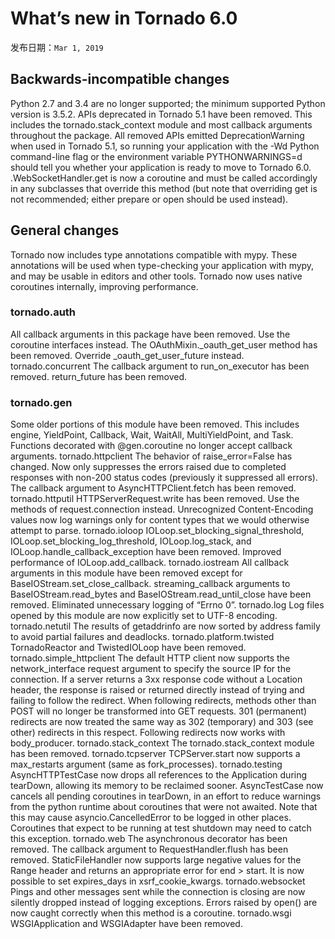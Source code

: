 # What’s new in Tornado 6.0

发布日期：`Mar 1, 2019`

## Backwards-incompatible changes

Python 2.7 and 3.4 are no longer supported; the minimum supported Python version is 3.5.2.
APIs deprecated in Tornado 5.1 have been removed. This includes the tornado.stack_context module and most callback arguments throughout the package. All removed APIs emitted DeprecationWarning when used in Tornado 5.1, so running your application with the -Wd Python command-line flag or the environment variable PYTHONWARNINGS=d should tell you whether your application is ready to move to Tornado 6.0.
.WebSocketHandler.get is now a coroutine and must be called accordingly in any subclasses that override this method (but note that overriding get is not recommended; either prepare or open should be used instead).

## General changes

Tornado now includes type annotations compatible with mypy. These annotations will be used when type-checking your application with mypy, and may be usable in editors and other tools.
Tornado now uses native coroutines internally, improving performance.

### tornado.auth

All callback arguments in this package have been removed. Use the coroutine interfaces instead.
The OAuthMixin._oauth_get_user method has been removed. Override _oauth_get_user_future instead.
tornado.concurrent
The callback argument to run_on_executor has been removed.
return_future has been removed.

### tornado.gen

Some older portions of this module have been removed. This includes engine, YieldPoint, Callback, Wait, WaitAll, MultiYieldPoint, and Task.
Functions decorated with @gen.coroutine no longer accept callback arguments.
tornado.httpclient
The behavior of raise_error=False has changed. Now only suppresses the errors raised due to completed responses with non-200 status codes (previously it suppressed all errors).
The callback argument to AsyncHTTPClient.fetch has been removed.
tornado.httputil
HTTPServerRequest.write has been removed. Use the methods of request.connection instead.
Unrecognized Content-Encoding values now log warnings only for content types that we would otherwise attempt to parse.
tornado.ioloop
IOLoop.set_blocking_signal_threshold, IOLoop.set_blocking_log_threshold, IOLoop.log_stack, and IOLoop.handle_callback_exception have been removed.
Improved performance of IOLoop.add_callback.
tornado.iostream
All callback arguments in this module have been removed except for BaseIOStream.set_close_callback.
streaming_callback arguments to BaseIOStream.read_bytes and BaseIOStream.read_until_close have been removed.
Eliminated unnecessary logging of “Errno 0”.
tornado.log
Log files opened by this module are now explicitly set to UTF-8 encoding.
tornado.netutil
The results of getaddrinfo are now sorted by address family to avoid partial failures and deadlocks.
tornado.platform.twisted
TornadoReactor and TwistedIOLoop have been removed.
tornado.simple_httpclient
The default HTTP client now supports the network_interface request argument to specify the source IP for the connection.
If a server returns a 3xx response code without a Location header, the response is raised or returned directly instead of trying and failing to follow the redirect.
When following redirects, methods other than POST will no longer be transformed into GET requests. 301 (permanent) redirects are now treated the same way as 302 (temporary) and 303 (see other) redirects in this respect.
Following redirects now works with body_producer.
tornado.stack_context
The tornado.stack_context module has been removed.
tornado.tcpserver
TCPServer.start now supports a max_restarts argument (same as fork_processes).
tornado.testing
AsyncHTTPTestCase now drops all references to the Application during tearDown, allowing its memory to be reclaimed sooner.
AsyncTestCase now cancels all pending coroutines in tearDown, in an effort to reduce warnings from the python runtime about coroutines that were not awaited. Note that this may cause asyncio.CancelledError to be logged in other places. Coroutines that expect to be running at test shutdown may need to catch this exception.
tornado.web
The asynchronous decorator has been removed.
The callback argument to RequestHandler.flush has been removed.
StaticFileHandler now supports large negative values for the Range header and returns an appropriate error for end > start.
It is now possible to set expires_days in xsrf_cookie_kwargs.
tornado.websocket
Pings and other messages sent while the connection is closing are now silently dropped instead of logging exceptions.
Errors raised by open() are now caught correctly when this method is a coroutine.
tornado.wsgi
WSGIApplication and WSGIAdapter have been removed.
